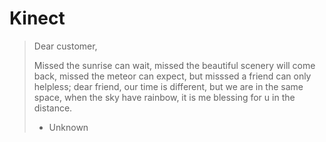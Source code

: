 # Kinect

> Dear customer,
>
> Missed the sunrise can wait, missed the beautiful scenery will come back, missed the meteor can expect, but misssed a friend can only helpless; dear friend, our time is different, but we are in the same space, when the sky have rainbow, it is me blessing for u in the distance.
>
> - Unknown



